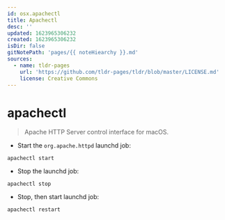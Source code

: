```yaml
---
id: osx.apachectl
title: Apachectl
desc: ''
updated: 1623965306232
created: 1623965306232
isDir: false
gitNotePath: 'pages/{{ noteHiearchy }}.md'
sources:
  - name: tldr-pages
    url: 'https://github.com/tldr-pages/tldr/blob/master/LICENSE.md'
    license: Creative Commons
---
```

# apachectl

> Apache HTTP Server control interface for macOS.

- Start the `org.apache.httpd` launchd job:

`apachectl start`

- Stop the launchd job:

`apachectl stop`

- Stop, then start launchd job:

`apachectl restart`

